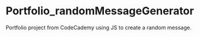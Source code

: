 # Portfolio_randomMessageGenerator
Portfolio project from CodeCademy using JS to create a random message.
